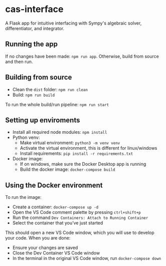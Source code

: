 # cas-interface

A Flask app for intuitive interfacing with Sympy's algebraic solver, differentiator, and integrator. 

## Running the app

If no changes have been made: ``npm run app``. Otherwise, build from source and then run.

## Building from source

- Clean the ``dist`` folder: ``npm run clean``
- Build: ``npm run build``

To run the whole build/run pipeline: ``npm run start``

## Setting up enviroments

- Install all required node modules: ``npm install``
- Python venv:
  - Make virtual environment: ``python3 -m venv venv``
  - Activate the virtual environment, this is different for linux/windows
  - Install requirements: ``pip install -r requirements.txt``
- Docker image:
  - If on windows, make sure the Docker Desktop app is running
  - Build the docker image: `docker-compose build`

## Using the Docker environment
To run the image:

- Create a container: `docker-compose up -d`
- Open the VS Code comment palette by pressing `ctrl+shift+p`
- Run the command `Dev Containers: Attach to Running Container`
- Select the container that you’ve just started

This should open a new VS Code window, which you will use to develop your code. When you are done:

- Ensure your changes are saved
- Close the Dev Container VS Code window
- In the terminal in the original VS Code window, run `docker-compose down`